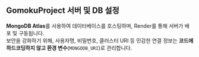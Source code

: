 ## GomokuProject 서버 및 DB 설정

**MongoDB Atlas**를 사용하여 데이터베이스를 호스팅하며, Render를 통해 서버가 배포 및 구동됩니다.  
보안을 강화하기 위해, 사용자명, 비밀번호, 클러스터 URI 등 민감한 연결 정보는 **코드에 하드코딩하지 않고 환경 변수**(`MONGODB_URI`)로 관리합니다.  
